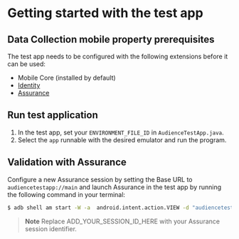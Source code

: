 # Getting started with the test app

## Data Collection mobile property prerequisites

The test app needs to be configured with the following extensions before it can be used:

* Mobile Core (installed by default)
* [Identity](https://github.com/adobe/aepsdk-core-android)
* [Assurance](https://github.com/adobe/aepsdk-assurance-android)

## Run test application

1. In the test app, set your `ENVIRONMENT_FILE_ID` in `AudienceTestApp.java`.
2. Select the `app` runnable with the desired emulator and run the program.

## Validation with Assurance

Configure a new Assurance session by setting the Base URL to `audiencetestapp://main` and launch Assurance in the test app by running the following command in your terminal:

```bash
$ adb shell am start -W -a  android.intent.action.VIEW -d "audiencetestapp://main?adb_validation_sessionid=ADD_YOUR_SESSION_ID_HERE" com.adobe.audiencetestapp
```

> **Note**
> Replace ADD_YOUR_SESSION_ID_HERE with your Assurance session identifier.
